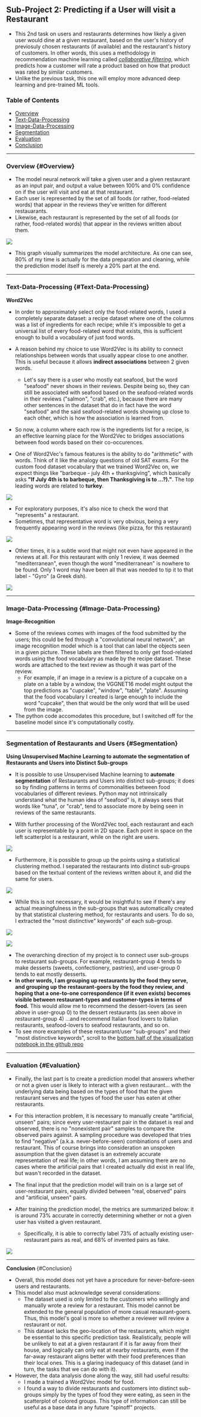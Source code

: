 
## **Sub-Project 2: Predicting if a User will visit a Restaurant**

* This 2nd task on users and restaurants determines how likely a given user would dine at a given restaurant, based on the user's history of previosuly chosen restaurants (if available) and the restaurant's history of customers. In other words, this uses a methodology in recommendation machine learning called [*collaborative filtering*](https://en.wikipedia.org/wiki/Collaborative_filtering), which predicts how a customer will rate a product based on how that product was rated by similar customers. 
* Unlike the previous task, this one will employ more advanced deep learning and pre-trained ML tools. 

### Table of Contents
- [Overview](https://benduong2001.github.io/food_recommendation_part2.html#Overview)
- [Text-Data-Processing](https://benduong2001.github.io/food_recommendation_part2.html#Text-Data-Processing)
- [Image-Data-Processing](https://benduong2001.github.io/food_recommendation_part2.html#Image-Data-Processing)
- [Segmentation](https://benduong2001.github.io/food_recommendation_part2.html#Segmentation)
- [Evaluation](https://benduong2001.github.io/food_recommendation_part2.html#Evaluation)
- [Conclusion](https://benduong2001.github.io/food_recommendation_part2.html#Conclusion)

---

### Overview {#Overview}

* The model neural network will take a given user and a given restaurant as an input pair, and output a value between 100% and 0% confidence on if the user will visit and eat at that restaurant. 
* Each user is represented by the set of all foods (or rather, food-related words) that appear in the reviews they've written for different restauarants. 
* Likewise, each restaurant is represented by the set of all foods (or rather, food-related words) that appear in the reviews written about them.

![](images/images_food_recommendation/model_architecture.png) 

* This graph visually summarizes the model architecture. As one can see, 80% of my time is actually for the data preparation and cleaning, while the prediction model itself is merely a 20% part at the end.

---
### Text-Data-Processing {#Text-Data-Processing}

**Word2Vec** 

* In order to approximately select only the food-related words, I used a completely separate dataset: a recipe dataset where one of the columns was a list of ingredients for each recipe; while it's impossible to get a universal list of every food-related word that exists, this is sufficient enough to build a vocabulary of just food words.
* A reason behind my choice to use Word2Vec is its ability to connect relationships between words that usually appear close to one another. This is useful because it allows **indirect associations** between 2 given words.
   * Let's say there is a user who mostly eat seafood, but the word "seafood" never shows in their reviews. Despite being so, they can still be associated with seafood based on the seafood-related words in their reviews ("salmon", "crab", etc.), because there are many other sentences in the dataset that do in fact have the word "seafood" and the said seafood-related words showing up close to each other, which is how the association is learned from.
* So now, a column where each row is the ingredients list for a recipe, is an effective learning place for the Word2Vec to bridges associations between food words based on their co-occurences.

* One of Word2Vec's famous features is the ability to do "arithmetic" with words. Think of it like the analogy questions of old SAT exams. For the custom food dataset vocabulary that we trained Word2Vec on, we expect things like "barbeque - july 4th + thanksgiving", which basically asks **"If July 4th is to barbeque, then Thanksgiving is to ...?)."**. The top leading words are related to **turkey**. 

![](images/images_food_recommendation/food_word_arithmetic.png) 

* For exploratory purposes, it's also nice to check the word that "represents" a restaurant.
* Sometimes, that representative word is very obvious, being a very frequently appearing word in the reviews (like pizza, for this restaurant)

![](images/images_food_recommendation/restaurant_embedding_pizza.png) 

* Other times, it is a subtle word that might not even have appeared in the reviews at all. For this restaurant with only 1 review, it was deemed "mediterranean", even though the word "mediterranean" is nowhere to be found. Only 1 word may have been all that was needed to tip it to that label - "Gyro" (a Greek dish).

![](images/images_food_recommendation/restaurant_embedding_gyro.png) 

---

### Image-Data-Processing {#Image-Data-Processing}

**Image-Recognition**

* Some of the reviews comes with images of the food submitted by the users; this could be fed through a "convolutional neural network", an image recognition model which is a tool that can label the objects seen in a given picture. These labels are then filtered to only get food-related words using the food vocabulary as made by the recipe dataset. These words are attached to the text review as though it was part of the review.
   * For example, if an image in a review is a picture of a cupcake on a plate on a table by a window, the VGGNET16 model might output the top predictions as "cupcake", "window", "table", "plate". Assuming that the food vocabulary I created is large enough to include the word "cupcake", then that would be the only word that will be used from the image.
* The python code accomodates this procedure, but I switched off for the baseline model since it's computationally costly.

---

### Segmentation of Restaurants and Users {#Segmentation}

**Using Unsupervised Machine Learning to automate the segmentation of Restaurants and Users into Distinct Sub-groups**

* It is possible to use Unsupervised Machine learning to **automate segmentation** of Restaurants and Users into distinct sub-groups; it does so by finding patterns in terms of commonalities between food vocabularies of different reviews. Python may not intrinsically understand what the human idea of "seafood" is, it always sees that words like "tuna", or "crab", tend to associate more by being seen in reviews of the same restaurants. 

* With further processing of the Word2Vec tool, each restaurant and each user is representable by a point in 2D space. Each point in space on the left scatterplot is a restaurant, while on the right are users. 

![](images/images_food_recommendation/uncolored_embeddings_scatterplot_.png) 

* Furthermore, it is possible to group up the points using a statistical clustering method. I separated the restaurants into distinct sub-groups based on the textual content of the reviews written about it, and did the same for users.

![](images/images_food_recommendation/colored_embeddings_scatterplot_.png) 

* While this is not necessary, it would be insightful to see if there's any actual meaningfulness in the sub-groups that was automatically created by that statistical clustering method, for restaurants and users. To do so, I extracted the "most distinctive" keywords" of each sub-group.

![](images/images_food_recommendation/keywords_business.png) 

![](images/images_food_recommendation/keywords_users.png) 

* The overarching direction of my project is to connect user sub-groups to restaurant sub-groups. For example, restaurant-group 4 tends to make desserts (sweets, confectionery, pastries), and user-group 0 tends to eat mostly desserts. 
* **In other words, I am grouping up restaurants by the food they serve, and grouping up the restaurant-goers by the food they review, and hoping that a one-to-one correspondence (if it even exists) becomes visible between restaurant-types and customer-types in terms of food.** This would allow me to recommend the dessert-lovers (as seen above in user-group 0) to the dessert restaurants (as seen above in restaurant-group 4) ...and recommend Italian food lovers to Italian restaurants, seafood-lovers to seafood restaurants, and so on.
* To see more examples of these restaurant/user "sub-groups" and their "most distinctive keywords", scroll to the [bottom half of the visualization notebook in the github repo](https://github.com/benduong2001/Food-Recommendation/blob/main/src/visualizations/visualization_notebook.ipynb)

---

### Evaluation {#Evaluation}

* Finally, the last part is to create a prediction model that answers whether or not a given user is likely to interact with a given restaurant... with the underlying data being based on the types of food that the given restaurant serves and the types of food the user has eaten at other restaurants.
* For this interaction problem, it is necessary to manually create "artificial, unseen" pairs; since every user-restaurant pair in the dataset is real and observed, there is no "nonexistent pair" samples to compare the observed pairs against. A sampling procedure was developed that tries to find "negative" (a.k.a. never-before-seen) combinations of users and restaurant. This of course brings into consideration an unspoken assumption that the given dataset is an extremely accurate representation of real life; in other words, I am assuming there are no cases where the artificial pairs that I created actually did exist in real life, but wasn't recorded in the dataset.

* The final input that the prediction model will train on is a large set of user-restaurant pairs, equally divided between "real, observed" pairs and "artificial, unseen" pairs. 

* After training the prediction model, the metrics are summarized below: it is around 73% accurate in correctly determining whether or not a given user has visited a given restaurant.
   * Specifically, it is able to correctly label 73% of actually existing user-restaurant pairs as real, and 68% of invented pairs as fake.

![](images/images_food_recommendation/NN_Confusion_matrix.png) 

---

**Conclusion** {#Conclusion}

* Overall, this model does not yet have a procedure for never-before-seen users and restaurants.
* This model also must acknowledge several considerations: 
   * The dataset used is only limited to the customers who willingly and manually wrote a review for a restaurant. This model cannot be extended to the general population of more casual resaurant-goers. Thus, this model's goal is more so whether a reviewer will review a restaurant or not.
   * This dataset lacks the geo-location of the restaurants, which might be essential to this specific prediction task. Realistically, people will be unlikely to eat at a given restaurant if it is far away from their house, and logically can only eat at nearby restaurants, even if the far-away restaurant aligns better with their food preferences than their local ones. This is a glaring inadequacy of this dataset (and in turn, the tasks that we can do with it).
* However, the data analysis done along the way, still had useful results: 
   * I made a trained a Word2Vec model for food.
   * I found a way to divide restaurants and customers into distinct sub-groups simply by the types of food they were eating, as seen in the scatterplot of colored groups. This type of information can still be useful as a base data in any future "spinoff" projects.

